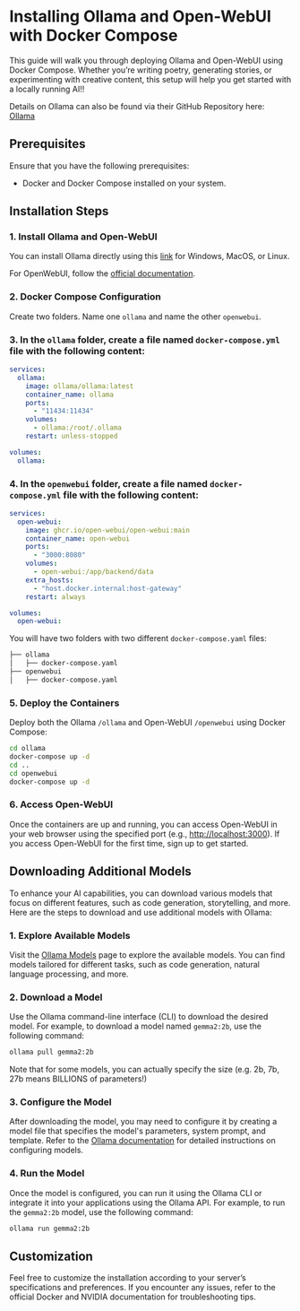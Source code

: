 # Installing Ollama and Open-WebUI with Docker Compose

This guide will walk you through deploying Ollama and Open-WebUI using Docker Compose. Whether you’re writing poetry, generating stories, or experimenting with creative content, this setup will help you get started with a locally running AI!!

Details on Ollama can also be found via their GitHub Repository here: [Ollama](https://github.com/ollama/ollama/)

## Prerequisites

Ensure that you have the following prerequisites:

- Docker and Docker Compose installed on your system.

## Installation Steps

### 1. Install Ollama and Open-WebUI

You can install Ollama directly using this [link](https://ollama.com/download) for Windows, MacOS, or Linux.

For OpenWebUI, follow the [official documentation](https://docs.openwebui.com/getting-started/).

### 2. Docker Compose Configuration

Create two folders. Name one `ollama` and name the other `openwebui`. 

### 3. In the `ollama` folder, create a file named  `docker-compose.yml` file with the following content:

```yaml
services:
  ollama:
    image: ollama/ollama:latest
    container_name: ollama
    ports:
      - "11434:11434"
    volumes:
      - ollama:/root/.ollama
    restart: unless-stopped

volumes:
  ollama:
```
### 4. In the `openwebui` folder, create a file named  `docker-compose.yml` file with the following content:

```yaml
services:
  open-webui:
    image: ghcr.io/open-webui/open-webui:main
    container_name: open-webui
    ports:
      - "3000:8080"
    volumes:
      - open-webui:/app/backend/data
    extra_hosts:
      - "host.docker.internal:host-gateway"
    restart: always

volumes:
  open-webui:
```

You will have two folders with two different `docker-compose.yaml` files:
```bash
├── ollama
│   ├── docker-compose.yaml
├── openwebui
│   ├── docker-compose.yaml
```

### 5. Deploy the Containers

Deploy both the Ollama `/ollama` and Open-WebUI `/openwebui` using Docker Compose:

```bash
cd ollama
docker-compose up -d
cd ..
cd openwebui
docker-compose up -d
```

### 6. Access Open-WebUI

Once the containers are up and running, you can access Open-WebUI in your web browser using the specified port (e.g., [http://localhost:3000](http://localhost:3000)). If you access Open-WebUI for the first time, sign up to get started.

## Downloading Additional Models

To enhance your AI capabilities, you can download various models that focus on different features, such as code generation, storytelling, and more. Here are the steps to download and use additional models with Ollama:

### 1. Explore Available Models

Visit the [Ollama Models](https://ollama.com/search) page to explore the available models. You can find models tailored for different tasks, such as code generation, natural language processing, and more.

### 2. Download a Model

Use the Ollama command-line interface (CLI) to download the desired model. For example, to download a model named `gemma2:2b`, use the following command:

```bash
ollama pull gemma2:2b
```

Note that for some models, you can actually specify the size (e.g. 2b, 7b, 27b means BILLIONS of parameters!)

### 3. Configure the Model

After downloading the model, you may need to configure it by creating a model file that specifies the model's parameters, system prompt, and template. Refer to the [Ollama documentation](https://ollama.com/docs) for detailed instructions on configuring models.

### 4. Run the Model

Once the model is configured, you can run it using the Ollama CLI or integrate it into your applications using the Ollama API. For example, to run the `gemma2:2b` model, use the following command:

```bash
ollama run gemma2:2b
```

## Customization

Feel free to customize the installation according to your server’s specifications and preferences. If you encounter any issues, refer to the official Docker and NVIDIA documentation for troubleshooting tips.

